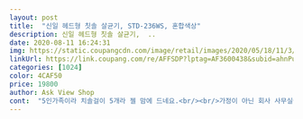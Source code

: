 ```yaml
---
layout: post 
title:  "신일 헤드형 칫솔 살균기, STD-236WS, 혼합색상" 
description: 신일 헤드형 칫솔 살균기,  ..
date: 2020-08-11 16:24:31 
img: https://static.coupangcdn.com/image/retail/images/2020/05/18/11/3/bddda18b-e3a2-49bc-bdb9-f43635c0a23d.jpg 
linkUrl: https://link.coupang.com/re/AFFSDP?lptag=AF3600438&subid=ahnPublicAsk&pageKey=1620892320&itemId=2765939520&vendorItemId=70755804986&traceid=V0-113-e3cc196b89b740c9 
categories: [1024] 
color: 4CAF50 
price: 19800 
author: Ask View Shop 
cont:  "5인가족이라 치솔걸이 5개라 젤 맘에 드네요.<br/><br/>가정이 아닌 회사 사무실에서도 공용으로<br/>개인위생이 중요한 요즘 딱입니다.<br/><br/>공간도 많이 차지하지않아서 굿<br/>그 중에 믿고 살 수 있는 신일로 정했습니다<br/>그냥 자연건조하고 칫솔통에만 넣고 사용했는데<br/>그래도 정상 작동하니깐 크게 문제 안되요<br/>그래야 살균 효과가 있습니다 칫솔 모를 뒤쪽으로 밀어<br/>그리고 램프가 옆에 표시 되어 작동 눈으로도<br/>금욜 주문 토욜 도착 로켓배송 감사합니다.<br/> ^^<br/>넣었을때 완벽히 닫힙니다 참고하세요<br/>눅눅한 화장실<br/>디자인 심플하고 설치도 진짜 간단해요.<br/><br/>디자인도 깔끔하고 사이즈도 크지 않고 딱 적당하니<br/>매일사용하는 칫솔<br/>면도기걸이  치약도 같이 보관할수있어 깔끔하네요<br/>벽면에 부착은 3m 테이트가 들어있어요<br/>비치해 놓고 사용해도 괜찮을꺼같아요<br/>사용하기 위해 많은 종류가 있었지만<br/>살균은 기본이겠죠<br/>세균이 더 많다고 해서, 간단하고 심플한 신일 칫솔 살균기 구매를 했다.<br/><br/>신일 칫솔 살균기 구매<br/>신일 칫솔살균기 구매!!<br/>심플한 디자인에 칫솔.<br/>면도기.<br/>치약까지 한꺼번에<br/>아 그리고 칫솔 마다 조금씩 사이즈가 달라서<br/>아무튼 좋은 가격에 믿을 수 있는 신일 브랜드<br/>안방화장실것도 주문해야겠네요.<br/><br/>알맞게 들어가니 4인 가족이 쓰기도 좋습니다<br/>요녀석 하나로 미리미리 청결하게 사용하세요<br/>요즘 따라 물때도 많이 끼고 알지 못하는 세균들이<br/>요즘 세척이나 살균하는게 기본으로 여기면서  사는거 같아요<br/>원하는 위치에 남녀노소 쉽게 부착하여 사용 할 수 있습니다<br/>있고 뽀송하게 사용할수 있어서 좋은것 같아요.<br/><br/>작동이나 고장을 확인 할 수 있네요<br/>정리되어, 화장실이 깔끔하게 정리되었다.<br/><br/>제품으로 아주 만족스럽습니다<br/>제품은 벽걸이 형으로 벽에 부착하여 사용할 수 있고<br/>좋아요 칫솔도 4개 면도기 1개 치약 1개<br/>치과치료가 비싸니 평상시에 관리를 잘해야겠죠!<br/>칫솔 사이에도 있을꺼라는 생각에 청결하게<br/>칫솔 앞 뚜껑이 살짝 떠보이는게 있지만<br/>칫솔걸이도 분리되어 세척하기도 용이하구요<br/>칫솔을 넣으실때는 칫솔 모가 벽면을 향해 넣어주세요<br/>칫솔통에 사용하다가, 살균기 설치후 사용해보니, 칫솔도 잘 건조되어<br/>코드선 길이도 넉넉해요 혹시나 짧으면 어쩌나했는데<br/>화장실환경이 습기가 많다보니, 변기보다 우리가 매일 쓰는 칫솔에<br/>" 
---
```

